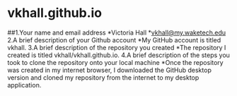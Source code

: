 # vkhall.github.io

##1.Your name and email address
*Victoria Hall 
*vkhall@my.waketech.edu		
2.A brief description of your Github account
*My GitHub account is titled vkhall.
3.A brief description of the repository you created
*The repository I created is titled vkhall/vkhall.github.io.
4.A brief description of the steps you took to clone the repository onto your local machine
*Once the repository was created in my internet browser, I downloaded the GitHub desktop version and cloned my repository from the internet to my desktop application. 